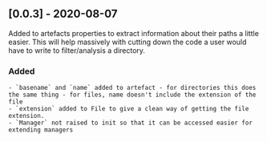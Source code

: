 ## [0.0.3] -  2020-08-07

Added to artefacts properties to extract information about their paths a little easier. This will help massively with cutting down the code a user would have to write to filter/analysis a directory.

### Added
    - `basename` and `name` added to artefact - for directories this does the same thing - for files, name doesn't include the extension of the file
    - `extension` added to File to give a clean way of getting the file extension.
    - `Manager` not raised to init so that it can be accessed easier for extending managers